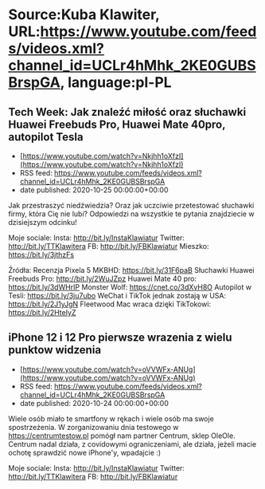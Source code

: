 # Source:Kuba Klawiter, URL:https://www.youtube.com/feeds/videos.xml?channel_id=UCLr4hMhk_2KE0GUBSBrspGA, language:pl-PL

## Tech Week: Jak znaleźć miłość oraz słuchawki Huawei Freebuds Pro, Huawei Mate 40pro, autopilot Tesla
 - [https://www.youtube.com/watch?v=Nkjhh1oXfzI](https://www.youtube.com/watch?v=Nkjhh1oXfzI)
 - RSS feed: https://www.youtube.com/feeds/videos.xml?channel_id=UCLr4hMhk_2KE0GUBSBrspGA
 - date published: 2020-10-25 00:00:00+00:00

Jak przestraszyć niedźwiedzia? Oraz jak uczciwie przetestować słuchawki firmy, która Cię nie lubi? Odpowiedzi na wszystkie te pytania znajdziecie w dzisiejszym odcinku!

Moje sociale:
Insta: http://bit.ly/InstaKlawiatur 
Twitter: http://bit.ly/TTKlawitera
FB: http://bit.ly/FBKlawiatur
Mieszko: https://bit.ly/3jthzFs

Źródła:
Recenzja Pixela 5 MKBHD: https://bit.ly/31F6paB
Słuchawki Huawei Freebuds Pro: http://bit.ly/2WuJZpz
Huawei Mate 40 pro: https://bit.ly/3dWHrIP
Monster Wolf: https://cnet.co/3dXvH8O
Autopilot w Tesli: https://bit.ly/3ju7ubo
WeChat i TikTok jednak zostają w USA: https://bit.ly/2J1yJgN
Fleetwood Mac wraca dzięki TikTokowi: https://bit.ly/2HteIyZ

## iPhone 12 i 12 Pro pierwsze wrazenia z wielu punktow widzenia
 - [https://www.youtube.com/watch?v=oVVWFx-ANUg](https://www.youtube.com/watch?v=oVVWFx-ANUg)
 - RSS feed: https://www.youtube.com/feeds/videos.xml?channel_id=UCLr4hMhk_2KE0GUBSBrspGA
 - date published: 2020-10-24 00:00:00+00:00

Wiele osób miało te smartfony w rękach i wiele osób ma swoje spostrzeżenia. W zorganizowaniu dnia testowego w https://centrumtestow.pl pomógł nam partner Centrum, sklep OleOle.
Centrum nadal działa, z covidowymi ograniczeniami, ale działa, jeżeli macie ochotę sprawdzić nowe iPhone'y, wpadajcie :)

Moje sociale:
Insta: http://bit.ly/InstaKlawiatur 
Twitter: http://bit.ly/TTKlawitera
FB: http://bit.ly/FBKlawiatur

